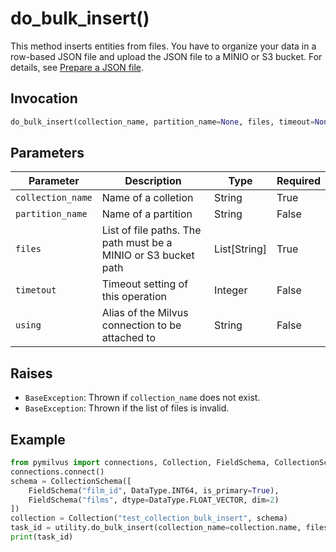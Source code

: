 # do_bulk_insert()

This method inserts entities from files. You have to organize your data in a row-based JSON file and upload the JSON file to a MINIO or S3 bucket. For details, see [Prepare a JSON file](milvus.io/docs/v2.2.x/bulk_load.md#Prepare-a-JSON-file).

## Invocation

```Python
do_bulk_insert(collection_name, partition_name=None, files, timeout=None, using='default', kwargs)
```

## Parameters

| Parameter    | Description                                                  | Type                            | Required |
| ------------ | ------------------------------------------------------------ | ------------------------------- | -------- |
| `collection_name` | Name of a colletion | String | True |
| `partition_name` | Name of a partition | String | False |
| `files` | List of file paths. The path must be a MINIO or S3 bucket path | List[String] | True |
| `timetout` | Timeout setting of this operation | Integer | False |
| `using` |  Alias of the Milvus connection to be attached to | String | False |

## Raises

- `BaseException`: Thrown if `collection_name` does not exist.
- `BaseException`: Thrown if the list of files is invalid.

## Example 

```Python
from pymilvus import connections, Collection, FieldSchema, CollectionSchema, DataType, utility
connections.connect()
schema = CollectionSchema([
    FieldSchema("film_id", DataType.INT64, is_primary=True),
    FieldSchema("films", dtype=DataType.FLOAT_VECTOR, dim=2)
])
collection = Collection("test_collection_bulk_insert", schema)
task_id = utility.do_bulk_insert(collection_name=collection.name, files=['data.json'])
print(task_id)
```
